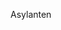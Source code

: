 Asylanten
<!---
DonRicard/DonRicard is a ✨ special ✨ repository because its `README.md` (this file) appears on your GitHub profile.
You can click the Preview link to take a look at your changes.
--->

